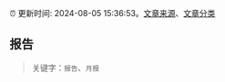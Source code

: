 :alarm_clock: 更新时间: 2024-08-05 15:36:53。[文章来源](/README.md)、[文章分类](/TAGS.md)

## 报告


> 关键字：`报告`、`月报`



